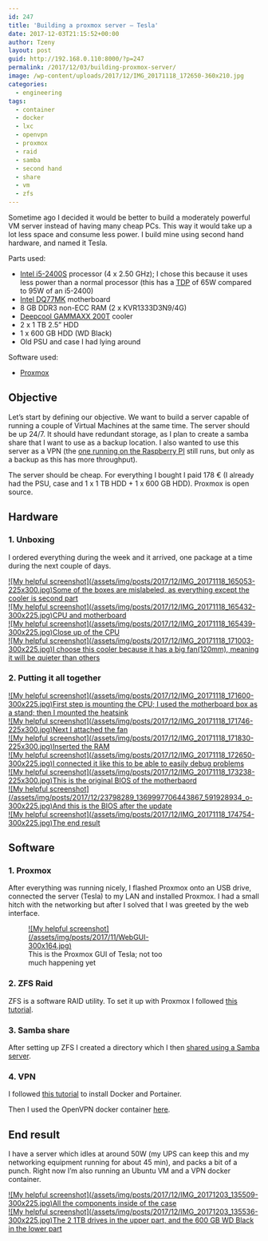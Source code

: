 ```yaml
---
id: 247
title: 'Building a proxmox server – Tesla'
date: 2017-12-03T21:15:52+00:00
author: Tzeny
layout: post
guid: http://192.168.0.110:8000/?p=247
permalink: /2017/12/03/building-proxmox-server/
image: /wp-content/uploads/2017/12/IMG_20171118_172650-360x210.jpg
categories:
  - engineering
tags:
  - container
  - docker
  - lxc
  - openvpn
  - proxmox
  - raid
  - samba
  - second hand
  - share
  - vm
  - zfs
---
```

Sometime ago I decided it would be better to build a moderately powerful VM server instead of having many cheap PCs. This way it would take up a lot less space and consume less power. I build mine using second hand hardware, and named it Tesla.

Parts used:

  * [Intel i5-2400S](https://ark.intel.com/products/52208/Intel-Core-i5-2400S-Processor-6M-Cache-up-to-3_30-GHz) processor (4 x 2.50 GHz); I chose this because it uses less power than a normal processor (this has a [TDP](https://en.wikipedia.org/wiki/Thermal_design_power) of 65W compared to 95W of an i5-2400)
  * [Intel DQ77MK](https://ark.intel.com/products/59044/Intel-Desktop-Board-DQ77MK) motherboard
  * 8 GB DDR3 non-ECC RAM (2 x KVR1333D3N9/4G)
  * [Deepcool GAMMAXX 200T](http://deepcool.com/product/cpucooler/2015-09/7_4054.shtml) cooler
  * 2 x 1 TB 2.5” HDD
  * 1 x 600 GB HDD (WD Black)
  * Old PSU and case I had lying around

Software used:

  * [Proxmox](https://www.proxmox.com/en/)

## Objective

Let’s start by defining our objective. We want to build a server capable of running a couple of Virtual Machines at the same time. The server should be up 24/7. It should have redundant storage, as I plan to create a samba share that I want to use as a backup location. I also wanted to use this server as a VPN (the [one running on the Raspberry PI](https://tzeny.com/2017/08/03/making-your-own-vpn/) still runs, but only as a backup as this has more throughput).

The server should be cheap. For everything I bought I paid 178 € (I already had the PSU, case and 1 x 1 TB HDD + 1 x 600 GB HDD). Proxmox is open source.

## Hardware

### 1. Unboxing

I ordered everything during the week and it arrived, one package at a time during the next couple of days.

<div class="rl-gallery-container" id="rl-gallery-container-18" data-gallery_id="0"> <div class="rl-gallery rl-basicgrid-gallery " id="rl-gallery-18" data-gallery_no="18"> 

<div class="rl-gallery-item">
  <a href="https://tzeny.com/wp-content/uploads/2017/12/IMG_20171118_165053.jpg" title="Some of the boxes are mislabeled, as everything except the cooler is second part" data-rl_title="Some of the boxes are mislabeled, as everything except the cooler is second part" class="rl-gallery-link" data-rl_caption="" data-rel="lightbox-gallery-18">![My helpful screenshot](/assets/img/posts/2017/12/IMG_20171118_165053-225x300.jpg)<span class="rl-gallery-caption"><span class="rl-gallery-item-title">Some of the boxes are mislabeled, as everything except the cooler is second part</span></span></a>
</div>

<div class="rl-gallery-item">
  <a href="https://tzeny.com/wp-content/uploads/2017/12/IMG_20171118_165432.jpg" title="CPU and motherboard" data-rl_title="CPU and motherboard" class="rl-gallery-link" data-rl_caption="" data-rel="lightbox-gallery-18">![My helpful screenshot](/assets/img/posts/2017/12/IMG_20171118_165432-300x225.jpg)<span class="rl-gallery-caption"><span class="rl-gallery-item-title">CPU and motherboard</span></span></a>
</div>

<div class="rl-gallery-item">
  <a href="https://tzeny.com/wp-content/uploads/2017/12/IMG_20171118_165439.jpg" title="Close up of the CPU" data-rl_title="Close up of the CPU" class="rl-gallery-link" data-rl_caption="" data-rel="lightbox-gallery-18">![My helpful screenshot](/assets/img/posts/2017/12/IMG_20171118_165439-300x225.jpg)<span class="rl-gallery-caption"><span class="rl-gallery-item-title">Close up of the CPU</span></span></a>
</div>

<div class="rl-gallery-item">
  <a href="https://tzeny.com/wp-content/uploads/2017/12/IMG_20171118_171003.jpg" title="I choose this cooler because it has a big fan(120mm), meaning it will be quieter than others" data-rl_title="I choose this cooler because it has a big fan(120mm), meaning it will be quieter than others" class="rl-gallery-link" data-rl_caption="" data-rel="lightbox-gallery-18">![My helpful screenshot](/assets/img/posts/2017/12/IMG_20171118_171003-300x225.jpg)<span class="rl-gallery-caption"><span class="rl-gallery-item-title">I choose this cooler because it has a big fan(120mm), meaning it will be quieter than others</span></span></a>
</div></div> </div>

### 2. Putting it all together

<div class="rl-gallery-container" id="rl-gallery-container-19" data-gallery_id="0"> <div class="rl-gallery rl-basicgrid-gallery " id="rl-gallery-19" data-gallery_no="19"> 

<div class="rl-gallery-item">
  <a href="https://tzeny.com/wp-content/uploads/2017/12/IMG_20171118_171600.jpg" title="First step is mounting the CPU; I used the motherboard box as a stand; then I mounted the heatsink" data-rl_title="First step is mounting the CPU; I used the motherboard box as a stand; then I mounted the heatsink" class="rl-gallery-link" data-rl_caption="" data-rel="lightbox-gallery-19">![My helpful screenshot](/assets/img/posts/2017/12/IMG_20171118_171600-300x225.jpg)<span class="rl-gallery-caption"><span class="rl-gallery-item-title">First step is mounting the CPU; I used the motherboard box as a stand; then I mounted the heatsink</span></span></a>
</div>

<div class="rl-gallery-item">
  <a href="https://tzeny.com/wp-content/uploads/2017/12/IMG_20171118_171746.jpg" title="Next I attached the fan" data-rl_title="Next I attached the fan" class="rl-gallery-link" data-rl_caption="" data-rel="lightbox-gallery-19">![My helpful screenshot](/assets/img/posts/2017/12/IMG_20171118_171746-225x300.jpg)<span class="rl-gallery-caption"><span class="rl-gallery-item-title">Next I attached the fan</span></span></a>
</div>

<div class="rl-gallery-item">
  <a href="https://tzeny.com/wp-content/uploads/2017/12/IMG_20171118_171830.jpg" title="Inserted the RAM" data-rl_title="Inserted the RAM" class="rl-gallery-link" data-rl_caption="" data-rel="lightbox-gallery-19">![My helpful screenshot](/assets/img/posts/2017/12/IMG_20171118_171830-225x300.jpg)<span class="rl-gallery-caption"><span class="rl-gallery-item-title">Inserted the RAM</span></span></a>
</div>

<div class="rl-gallery-item">
  <a href="https://tzeny.com/wp-content/uploads/2017/12/IMG_20171118_172650.jpg" title="I connected it like this to be able to easily debug problems" data-rl_title="I connected it like this to be able to easily debug problems" class="rl-gallery-link" data-rl_caption="" data-rel="lightbox-gallery-19">![My helpful screenshot](/assets/img/posts/2017/12/IMG_20171118_172650-300x225.jpg)<span class="rl-gallery-caption"><span class="rl-gallery-item-title">I connected it like this to be able to easily debug problems</span></span></a>
</div>

<div class="rl-gallery-item">
  <a href="https://tzeny.com/wp-content/uploads/2017/12/IMG_20171118_173238.jpg" title="This is the original BIOS of the motherbaord" data-rl_title="This is the original BIOS of the motherbaord" class="rl-gallery-link" data-rl_caption="" data-rel="lightbox-gallery-19">![My helpful screenshot](/assets/img/posts/2017/12/IMG_20171118_173238-225x300.jpg)<span class="rl-gallery-caption"><span class="rl-gallery-item-title">This is the original BIOS of the motherbaord</span></span></a>
</div>

<div class="rl-gallery-item">
  <a href="https://tzeny.com/wp-content/uploads/2017/12/23798289_1369997706443867_591928934_o.jpg" title="And this is the BIOS after the update" data-rl_title="And this is the BIOS after the update" class="rl-gallery-link" data-rl_caption="" data-rel="lightbox-gallery-19">![My helpful screenshot](/assets/img/posts/2017/12/23798289_1369997706443867_591928934_o-300x225.jpg)<span class="rl-gallery-caption"><span class="rl-gallery-item-title">And this is the BIOS after the update</span></span></a>
</div>

<div class="rl-gallery-item">
  <a href="https://tzeny.com/wp-content/uploads/2017/12/IMG_20171118_174754.jpg" title="The end result" data-rl_title="The end result" class="rl-gallery-link" data-rl_caption="" data-rel="lightbox-gallery-19">![My helpful screenshot](/assets/img/posts/2017/12/IMG_20171118_174754-300x225.jpg)<span class="rl-gallery-caption"><span class="rl-gallery-item-title">The end result</span></span></a>
</div></div> </div>

## Software

### 1. Proxmox

After everything was running nicely, I flashed Proxmox onto an USB drive, connected the server (Tesla) to my LAN and installed Proxmox. I had a small hitch with the networking but after I solved that I was greeted by the web interface.

<figure id="attachment_244" aria-describedby="caption-attachment-244" style="width: 300px" class="wp-caption alignnone"><a href="https://tzeny.com/wp-content/uploads/2017/11/WebGUI.jpg" data-rel="lightbox-image-0" data-rl\_title="" data-rl\_caption="" title="">![My helpful screenshot](/assets/img/posts/2017/11/WebGUI-300x164.jpg)</a><figcaption id="caption-attachment-244" class="wp-caption-text">This is the Proxmox GUI of Tesla; not too much happening yet</figcaption></figure>

### 2. ZFS Raid

ZFS is a software RAID utility. To set it up with Proxmox I followed [this tutorial](https://forum.level1techs.com/t/how-to-create-a-nas-using-zfs-and-proxmox-with-pictures/117375).

### 3. Samba share

After setting up ZFS I created a directory which I then [shared using a Samba server](https://tzeny.com/2017/09/15/building-a-cheap-nas/).

### 4. VPN

I followed [this tutorial](https://www.servethehome.com/creating-the-ultimate-virtualization-and-container-setup-with-management-guis/) to install Docker and Portainer.

Then I used the OpenVPN docker container [here](https://github.com/kylemanna/docker-openvpn).

## End result

I have a server which idles at around 50W (my UPS can keep this and my networking equipment running for about 45 min), and packs a bit of a punch. Right now I’m also running an Ubuntu VM and a VPN docker container.

<div class="rl-gallery-container" id="rl-gallery-container-20" data-gallery_id="0"> <div class="rl-gallery rl-basicgrid-gallery " id="rl-gallery-20" data-gallery_no="20"> 

<div class="rl-gallery-item">
  <a href="https://tzeny.com/wp-content/uploads/2017/12/IMG_20171203_135509.jpg" title="All the components inside of the case" data-rl_title="All the components inside of the case" class="rl-gallery-link" data-rl_caption="" data-rel="lightbox-gallery-20">![My helpful screenshot](/assets/img/posts/2017/12/IMG_20171203_135509-300x225.jpg)<span class="rl-gallery-caption"><span class="rl-gallery-item-title">All the components inside of the case</span></span></a>
</div>

<div class="rl-gallery-item">
  <a href="https://tzeny.com/wp-content/uploads/2017/12/IMG_20171203_135536.jpg" title="The 2 1TB drives in the upper part, and the 600 GB WD Black in the lower part" data-rl_title="The 2 1TB drives in the upper part, and the 600 GB WD Black in the lower part" class="rl-gallery-link" data-rl_caption="" data-rel="lightbox-gallery-20">![My helpful screenshot](/assets/img/posts/2017/12/IMG_20171203_135536-300x225.jpg)<span class="rl-gallery-caption"><span class="rl-gallery-item-title">The 2 1TB drives in the upper part, and the 600 GB WD Black in the lower part</span></span></a>
</div></div> </div>
